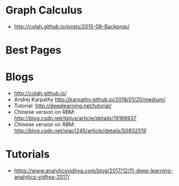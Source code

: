 # Graph Calculus
* http://colah.github.io/posts/2015-08-Backprop/

# Best Pages

# Blogs
* http://colah.github.io/
* Andrej Karpathy http://karpathy.github.io/2018/01/20/medium/
* Tutorial: http://deeplearning.net/tutorial/
* Chinese version on RBM: http://blog.csdn.net/itplus/article/details/19168937
* Chinese version on RBM: http://blog.csdn.net/qiao1245/article/details/50932519

# Tutorials
* https://www.analyticsvidhya.com/blog/2017/12/11-deep-learning-analytics-vidhya-2017/

